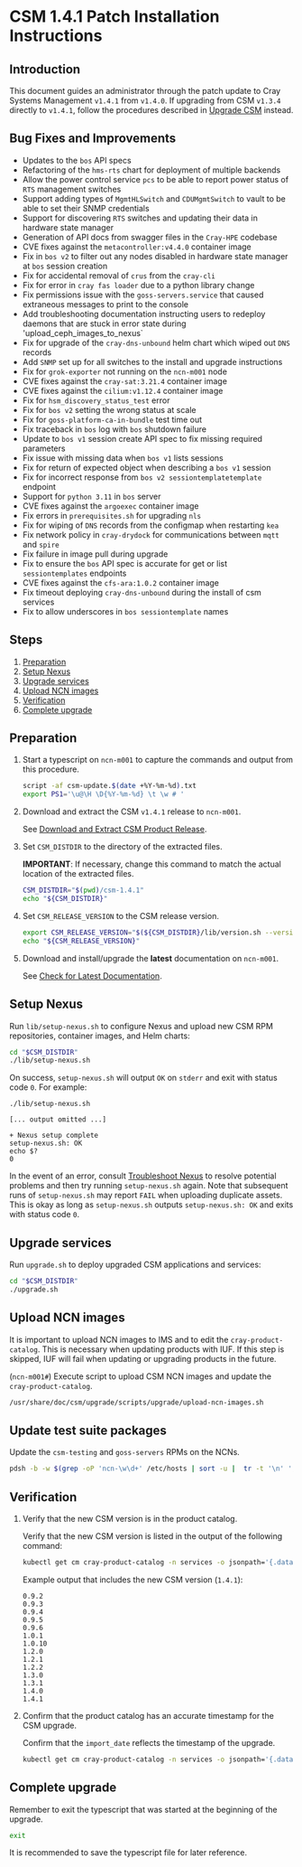 # CSM 1.4.1 Patch Installation Instructions

## Introduction

This document guides an administrator through the patch update to Cray Systems Management `v1.4.1` from `v1.4.0`.
If upgrading from CSM `v1.3.4` directly to `v1.4.1`, follow the procedures described in [Upgrade CSM](../README.md) instead.

## Bug Fixes and Improvements

* Updates to the `bos` API specs
* Refactoring of the `hms-rts` chart for deployment of multiple backends
* Allow the power control service `pcs` to be able to report power status of `RTS` management switches
* Support adding types of `MgmtHLSwitch` and `CDUMgmtSwitch` to vault to be able to set their SNMP credentials
* Support for discovering `RTS` switches and updating their data in hardware state manager
* Generation of API docs from swagger files in the `Cray-HPE` codebase
* CVE fixes against the `metacontroller:v4.4.0` container image
* Fix in `bos v2` to filter out any nodes disabled in hardware state manager at `bos` session creation
* Fix for accidental removal of `crus` from the `cray-cli`
* Fix for error in `cray fas loader` due to a python library change  
* Fix permissions issue with the `goss-servers.service` that caused extraneous messages to print to the console
* Add troubleshooting documentation instructing users to redeploy daemons that are stuck in error state during 'upload_ceph_images_to_nexus` 
* Fix for upgrade of the `cray-dns-unbound` helm chart which wiped out `DNS` records
* Add `SNMP` set up for all switches to the install and upgrade instructions
* Fix for `grok-exporter` not running on the `ncn-m001` node
* CVE fixes against the `cray-sat:3.21.4` container image
* CVE fixes against the `cilium:v1.12.4` container image
* Fix for `hsm_discovery_status_test` error
* Fix for `bos v2` setting the wrong status at scale
* Fix for `goss-platform-ca-in-bundle` test time out
* Fix traceback in `bos` log with `bos` shutdown failure
* Update to `bos v1` session create API spec to fix missing required parameters
* Fix issue with missing data when `bos v1` lists sessions
* Fix for return of expected object when describing a `bos v1` session
* Fix for incorrect response from `bos v2 sessiontemplatetemplate` endpoint
* Support for `python 3.11` in `bos` server
* CVE fixes against the `argoexec` container image
* Fix errors in `prerequisites.sh` for upgrading `nls`
* Fix for wiping of `DNS` records from the configmap when restarting `kea`
* Fix network policy in `cray-drydock` for communications between `mqtt` and `spire`
* Fix failure in image pull during upgrade
* Fix to ensure the `bos` API spec is accurate for get or list `sessiontemplates` endpoints 
* CVE fixes against the `cfs-ara:1.0.2` container image
* Fix timeout deploying `cray-dns-unbound` during the install of csm services
* Fix to allow underscores in `bos sessiontemplate` names 

## Steps

1. [Preparation](#preparation)
1. [Setup Nexus](#setup-nexus)
1. [Upgrade services](#upgrade-services)
1. [Upload NCN images](#upload-ncn-images)
1. [Verification](#verification)
1. [Complete upgrade](#complete-upgrade)

## Preparation

1. Start a typescript on `ncn-m001` to capture the commands and output from this procedure.

   ```bash
   script -af csm-update.$(date +%Y-%m-%d).txt
   export PS1='\u@\H \D{%Y-%m-%d} \t \w # '
   ```

1. Download and extract the CSM `v1.4.1` release to `ncn-m001`.

   See [Download and Extract CSM Product Release](../../update_product_stream/index.md#download-and-extract).

1. Set `CSM_DISTDIR` to the directory of the extracted files.

   **IMPORTANT**: If necessary, change this command to match the actual location of the extracted files.

   ```bash
   CSM_DISTDIR="$(pwd)/csm-1.4.1"
   echo "${CSM_DISTDIR}"
   ```

1. Set `CSM_RELEASE_VERSION` to the CSM release version.

   ```bash
   export CSM_RELEASE_VERSION="$(${CSM_DISTDIR}/lib/version.sh --version)"
   echo "${CSM_RELEASE_VERSION}"
   ```

1. Download and install/upgrade the **latest** documentation on `ncn-m001`.

   See [Check for Latest Documentation](../../update_product_stream/index.md#check-for-latest-documentation).

## Setup Nexus

Run `lib/setup-nexus.sh` to configure Nexus and upload new CSM RPM
repositories, container images, and Helm charts:

```bash
cd "$CSM_DISTDIR"
./lib/setup-nexus.sh
```

On success, `setup-nexus.sh` will output `OK` on `stderr` and exit with status
code `0`. For example:

```console
./lib/setup-nexus.sh

[... output omitted ...]

+ Nexus setup complete
setup-nexus.sh: OK
echo $?
0
```

In the event of an error, consult [Troubleshoot Nexus](../../operations/package_repository_management/Troubleshoot_Nexus.md)
to resolve potential problems and then try running `setup-nexus.sh` again. Note that subsequent runs of `setup-nexus.sh` may
report `FAIL` when uploading duplicate assets. This is okay as long as `setup-nexus.sh` outputs `setup-nexus.sh: OK` and exits
with status code `0`.

## Upgrade services

Run `upgrade.sh` to deploy upgraded CSM applications and services:

```bash
cd "$CSM_DISTDIR"
./upgrade.sh
```

## Upload NCN images

It is important to upload NCN images to IMS and to edit the `cray-product-catalog`. This is necessary when updating products
with IUF. If this step is skipped, IUF will fail when updating or upgrading products in the future.

(`ncn-m001#`) Execute script to upload CSM NCN images and update the `cray-product-catalog`.

```bash
/usr/share/doc/csm/upgrade/scripts/upgrade/upload-ncn-images.sh
```

## Update test suite packages

Update the `csm-testing` and `goss-servers` RPMs on the NCNs.

```bash
pdsh -b -w $(grep -oP 'ncn-\w\d+' /etc/hosts | sort -u |  tr -t '\n' ',') 'zypper install -y csm-testing goss-servers'
```

## Verification

1. Verify that the new CSM version is in the product catalog.

   Verify that the new CSM version is listed in the output of the following command:

   ```bash
   kubectl get cm cray-product-catalog -n services -o jsonpath='{.data.csm}' | yq r -j - | jq -r 'to_entries[] | .key' | sort -V
   ```

   Example output that includes the new CSM version (`1.4.1`):

   ```text
   0.9.2
   0.9.3
   0.9.4
   0.9.5
   0.9.6
   1.0.1
   1.0.10
   1.2.0
   1.2.1
   1.2.2
   1.3.0
   1.3.1
   1.4.0
   1.4.1
   ```

1. Confirm that the product catalog has an accurate timestamp for the CSM upgrade.

   Confirm that the `import_date` reflects the timestamp of the upgrade.

   ```bash
   kubectl get cm cray-product-catalog -n services -o jsonpath='{.data.csm}' | yq r  - '"1.4.1".configuration.import_date'
   ```

## Complete upgrade

Remember to exit the typescript that was started at the beginning of the upgrade.

```bash
exit
```

It is recommended to save the typescript file for later reference.
